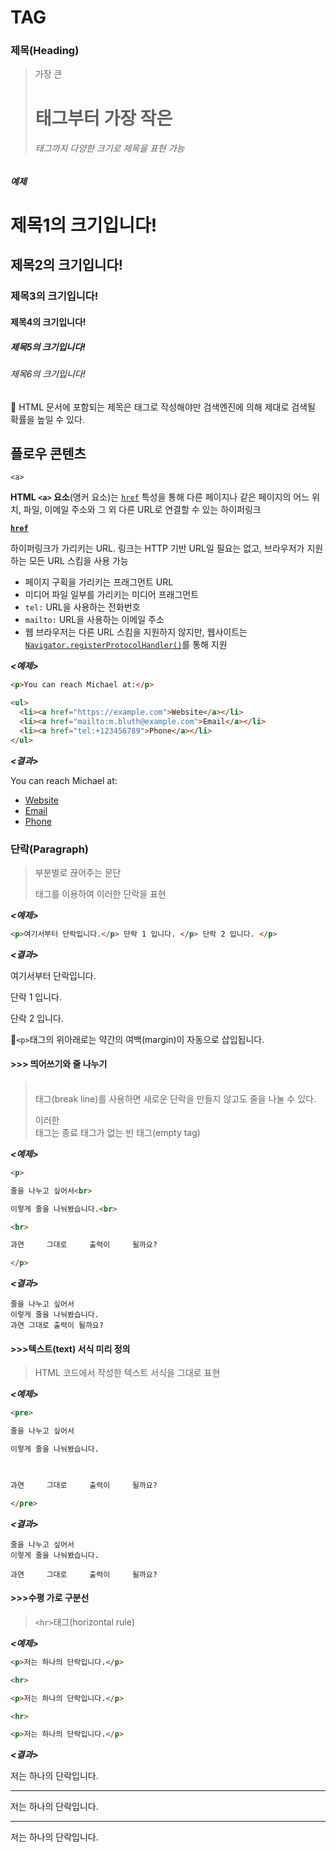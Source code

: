 # TAG

### 제목(Heading)

> 가장 큰 <h1>태그부터 가장 작은 <h6>태그까지 다양한 크기로 제목을 표현 가능



___예제___

<h1>제목1의 크기입니다!</h1>

<h2>제목2의 크기입니다!</h2>

<h3>제목3의 크기입니다!</h3>

<h4>제목4의 크기입니다!</h4>

<h5>제목5의 크기입니다!</h5>

<h6>제목6의 크기입니다!</h6>



🔑 HTML 문서에 포함되는 제목은 <h>태그로 작성해야만 검색엔진에 의해 제대로 검색될 확률을 높일 수 있다.



## 플로우 콘텐츠

```<a>``` 

**HTML `<a>` 요소**(앵커 요소)는 [`href`](https://developer.mozilla.org/ko/docs/Web/HTML/Element/a#attr-href) 특성을 통해 다른 페이지나 같은 페이지의 어느 위치, 파일, 이메일 주소와 그 외 다른 URL로 연결할 수 있는 하이퍼링크

[**`href`**](https://developer.mozilla.org/ko/docs/Web/HTML/Element/a#attr-href)

하이퍼링크가 가리키는 URL. 링크는 HTTP 기반 URL일 필요는 없고, 브라우저가 지원하는 모든 URL 스킴을 사용 가능

- 페이지 구획을 가리키는 프래그먼트 URL
- 미디어 파일 일부를 가리키는 미디어 프래그먼트
- `tel:` URL을 사용하는 전화번호
- `mailto:` URL을 사용하는 이메일 주소
- 웹 브라우저는 다른 URL 스킴을 지원하지 않지만, 웹사이트는 [`Navigator.registerProtocolHandler()`](https://developer.mozilla.org/ko/docs/Web/API/Navigator/registerProtocolHandler)를 통해 지원



___<예제>___

```html
<p>You can reach Michael at:</p>

<ul>
  <li><a href="https://example.com">Website</a></li>
  <li><a href="mailto:m.bluth@example.com">Email</a></li>
  <li><a href="tel:+123456789">Phone</a></li>
</ul>

```

___<결과>___

<p>You can reach Michael at:</p>

<ul>
  <li><a href="https://example.com">Website</a></li>
  <li><a href="mailto:m.bluth@example.com">Email</a></li>
  <li><a href="tel:+123456789">Phone</a></li>
</ul>



### 단락(Paragraph)

> 부분별로 끊어주는 문단
>
> 태그를 이용하여 이러한 단락을 표현



___<예제>___

```html
<p>여기서부터 단락입니다.</p> 단락 1 입니다. </p> 단락 2 입니다. </p> 
```

___<결과>___

<p>여기서부터 단락입니다.</p> 단락 1 입니다. </p> 단락 2 입니다. </p> 

📢```<p>```태그의 위아래로는 약간의 여백(margin)이 자동으로 삽입됩니다.



#### >>> 띄어쓰기와 줄 나누기

> <br>태그(break line)를 사용하면 새로운 단락을 만들지 않고도 줄을 나눌 수 있다.
>
> 이러한 <br>태그는 종료 태그가 없는 빈 태그(empty tag)

___<예제>___

```html
<p>

줄을 나누고 싶어서<br>

이렇게 줄을 나눠봤습니다.<br>

<br>

과연     그대로     출력이     될까요?

</p>
```

___<결과>___

```줄을 나누고 싶어서
줄을 나누고 싶어서
이렇게 줄을 나눠봤습니다.
과연 그대로 출력이 될까요?
```



#### >>>텍스트(text) 서식 미리 정의

> HTML 코드에서 작성한 텍스트 서식을 그대로 표현

___<예제>___

```html
<pre>

줄을 나누고 싶어서

이렇게 줄을 나눠봤습니다.

 

과연     그대로     출력이     될까요?

</pre>
```

___<결과>___

```
줄을 나누고 싶어서
이렇게 줄을 나눠봤습니다.

과연     그대로     출력이     될까요?
```



#### >>>수평 가로 구분선

> ```<hr>```태그(horizontal rule)



___<예제>___

```html
<p>저는 하나의 단락입니다.</p>

<hr>

<p>저는 하나의 단락입니다.</p>

<hr>

<p>저는 하나의 단락입니다.</p>

```

___<결과>___



저는 하나의 단락입니다.

------

저는 하나의 단락입니다.

------

저는 하나의 단락입니다.
